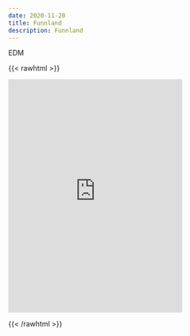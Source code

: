 ```yaml
---
date: 2020-11-20 
title: Funnland
description: Funnland
---
```


EDM

{{< rawhtml >}}

<iframe style="border: 0; width: 350px; height: 470px;" src="https://bandcamp.com/EmbeddedPlayer/album=1307717953/size=large/bgcol=ffffff/linkcol=0687f5/tracklist=false/track=3136832572/transparent=true/" seamless><a href="https://perttumusic.bandcamp.com/album/na-poi">Na Poi by Funnland</a></iframe>

{{< /rawhtml >}}
